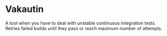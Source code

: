 # Vakautin

A tool when you have to deal with unstable continuous integration tests. Retries failed builds until they pass or reach maximum number of attempts.

